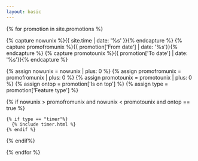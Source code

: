 ```yaml
---
layout: basic
---
```


{% for promotion in site.promotions %}

  {% capture nowunix %}{{ site.time | date: '%s' }}{% endcapture %}
  {% capture promofromunix %}{{ promotion['From date'] | date: '%s'}}{% endcapture %}
  {% capture promotounix %}{{ promotion['To date'] | date: '%s'}}{% endcapture %}

  {% assign nowunix = nowunix | plus: 0 %}
  {% assign promofromunix = promofromunix | plus: 0 %}
  {% assign promotounix = promotounix | plus: 0 %}
  {% assign ontop = promotion['Is on top'] %}
  {% assign type = promotion['Feature type'] %}

  {% if nowunix > promofromunix and nowunix < promotounix and ontop == true %}

    {% if type == "timer"%}
      {% include timer.html %}
    {% endif %}

  {% endif%}

{% endfor %}
